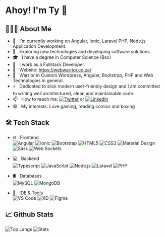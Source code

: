 # Ahoy! I'm Ty 👋

## 👨🏻‍💻 About Me

- 🔭 &nbsp; I’m currently working on Angular, Ionic, Laravel PHP, Node.js Application Development.
- 🤔 &nbsp; Exploring new technologies and developing software solutions.
- 🎓 &nbsp; I have a degree in Computer Science (Bsc)
- 💼 &nbsp; I work as a Fullstack Developer.
- 📝 &nbsp; Website: https://webwarrior.co.za/
- 🌱 &nbsp; Warrior in Custom Wordpress, Angular, Bootstrap, PHP and Web Technologies in general.
- ⚡ &nbsp; Dedicated to slick modern user-friendly design and I am committed to writing well architectured, clean and maintainable code.
- 📫 &nbsp; How to reach me: [![Twitter](https://img.shields.io/twitter/url/https/twitter.com/tyronemurg.svg?style=social&label=Follow%20tyronemurg)](https://twitter.com/tyronemurg) or [![LinkedIn](https://img.shields.io/badge/LinkedIn-blue?style=social&style=flat&logo=linkedin&labelColor=blue&label=Connect%20Ty)](https://www.linkedin.com/in/tyrone-murgatroyd-96a796136/)
- 😄 &nbsp; My interests: Love gaming, reading comics and boxing

## 🛠 Tech Stack

- 🌐 &nbsp; Frontend <br />
  ![Angular](https://img.shields.io/badge/-Angular-155fa9?style=for-the-badge&logo=angular&logoColor=de3641&labelColor=fff)
  ![Ionic](https://img.shields.io/badge/-Ionic-fff?style=for-the-badge&logo=ionic&logoColor=3976f7&labelColor=fff)
  ![Bootstrap](https://img.shields.io/badge/-Bootstrap-grey?style=for-the-badge&logo=Bootstrap&logoColor=white&labelColor=8E2DE2)
  ![HTML5](https://img.shields.io/badge/html%205-fff?style=for-the-badge&logo=html5&logoColor=e96228&labelColor=fff)
  ![CSS3](https://img.shields.io/badge/css%203-fff?style=for-the-badge&logo=css3&logoColor=254bdd&labelColor=fff)
  ![Material Design](https://img.shields.io/badge/-Material%20Design-004a77?style=for-the-badge&logo=material-design&logoColor=004a77&labelColor=fff)
  ![Sass](https://img.shields.io/badge/sass-c66394?style=for-the-badge&logo=sass&logoColor=white&labelColor=c66394)
  ![Web Sockets](https://img.shields.io/badge/-Web%20Sockets-fff?style=for-the-badge&logo=socket.io&logoColor=000&labelColor=fff)

- 💻 &nbsp; Backend <br />
  ![Typescript](https://img.shields.io/badge/-Typescript-2f74c0?style=for-the-badge&logo=typescript&logoColor=white&labelColor=2f74c0)
  ![JavaScript](https://img.shields.io/badge/-JavaScript-f7d246?style=for-the-badge&logo=javascript&logoColor=white&labelColor=f7d246)
  ![Node.js](https://img.shields.io/badge/-Node.js-3e863d?style=for-the-badge&logo=node.js&logoColor=3e863d&labelColor=fff)
  ![Laravel](https://img.shields.io/badge/-Laravel-fff?style=for-the-badge&logo=laravel&logoColor=f70000&labelColor=fff)
  ![PHP](https://img.shields.io/badge/-PHP-grey?style=for-the-badge&logo=php&logoColor=white&labelColor=7377ad)

- 🛢 &nbsp; Databases <br />
  ![MySQL](https://img.shields.io/badge/-MySQL-dd8800?style=for-the-badge&logo=mysql&logoColor=fff&labelColor=005e86)
  ![MongoDB](https://img.shields.io/badge/-Mongodb-fff?style=for-the-badge&logo=mongodb&logoColor=fff&labelColor=429644)

- 🔧 &nbsp; IDE & Tools <br />
  ![VS Code](https://img.shields.io/badge/-VS%20Code-fff?style=for-the-badge&logo=visual-studio-code&logoColor=fff&labelColor=36a2ee)
  ![XD](https://img.shields.io/badge/-Adobe%20XD-fff?style=for-the-badge&logo=adobe&logoColor=fff&labelColor=450135)
  ![Figma](https://img.shields.io/badge/-Figma-ea4c1d?style=for-the-badge&logo=figma&logoColor=white&labelColor=19b6f6)

## 📈 Github Stats

![Top Langs](https://github-readme-stats.vercel.app/api/top-langs/?username=tyronemurg&layout=compact&text_color=daf7dc&bg_color=151515)
![Stats](https://github-readme-stats.vercel.app/api?username=tyronemurg&show_icons=true&line_height=20&text_color=daf7dc&bg_color=151515)

